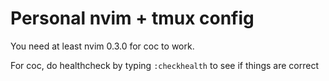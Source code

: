 # Personal nvim + tmux config

You need at least nvim 0.3.0 for coc to work.

For coc, do healthcheck by typing `:checkhealth` to see if things are correct
